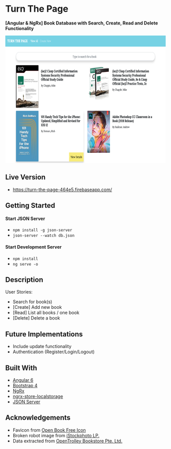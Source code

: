 # Turn The Page
**[Angular & NgRx] Book Database with Search, Create, Read and Delete Functionality**

<img src="src/assets/images/homepage.png" height="400">

## Live Version

* https://turn-the-page-464e5.firebaseapp.com/

## Getting Started

#### Start JSON Server

* `npm install -g json-server`
* `json-server --watch db.json`

#### Start Development Server

* `npm install`
* `ng serve -o`

## Description

User Stories:

* Search for book(s)
* [Create] Add new book
* [Read] List all books / one book
* [Delete] Delete a book

## Future Implementations

* Include update functionality
* Authentication (Register/Login/Logout)

## Built With

* [Angular 6](https://angular.io/)
* [Bootstrap 4](https://getbootstrap.com/)
* [NgRx](https://ngrx.io/)
* [ngrx-store-localstorage](https://github.com/btroncone/ngrx-store-localstorage)
* [JSON Server](https://github.com/typicode/json-server)

## Acknowledgements
* Favicon from [Open Book Free Icon](https://icons8.com/icon/52991/open-book)
* Broken robot image from [iStockphoto LP.](https://www.istockphoto.com/sg/vector/broken-robot-gm599486444-102908267)
* Data extracted from [OpenTrolley Bookstore Pte. Ltd.](https://opentrolley.com.sg/bestseller/computers)